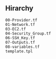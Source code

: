 
## Hirarchy
    00-Provider.tf
    01-Network.tf
    03-EC2.tf
    04-Security_Group.tf
    06-SSH_Key.tf
    07-Outputs.tf
    08-variables.tf
    template.tpl


